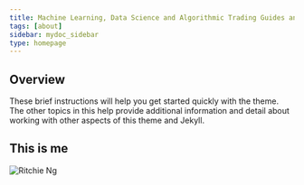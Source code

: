 ```yaml
---
title: Machine Learning, Data Science and Algorithmic Trading Guides and Notes
tags: [about]
sidebar: mydoc_sidebar
type: homepage
---
```


## Overview

These brief instructions will help you get started quickly with the theme. The other topics in this help provide additional information and detail about working with other aspects of this theme and Jekyll.

## This is me
![Ritchie Ng](https://raw.githubusercontent.com/ritchieng/ritchieng.github.io/master/images/ritchieng_web_small.JPG)
